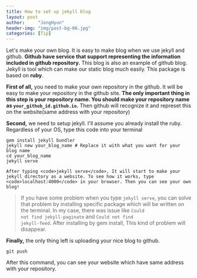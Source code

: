 ```yaml
---
title: How to set up jekyll blog
layout: post
author:     "JongHyun"
header-img: "img/post-bg-06.jpg"
categories: [Tip]
---
```

<p>
	Let's make your own blog. It is easy to make blog when we use jekyll and github. <b>Github have service that support representing the information included in github repository.</b> This blog is also an example of github blog. Jekyll is tool which can make our static blog much easily. This package is based on <b>ruby</b>.
</p>
<p>
	<b>First of all,</b> you need to make your own repository in the github. It will be easy to make your repository in the github site. <b>The only important thing in this step is your repository name. You should make your repository name as <code>your_github_id.github.io</code>.</b> Then github will recognize it and represet this on the website(same address with your repository)
</p>
<p>
	<b>Second,</b> we need to setup jekyll. I'll assume you already install the ruby. Regardless of your OS, type this code into your terminal
<pre class="language-ruby line-numbers"><code>gem install jekyll bundler
jekyll new your_blog_name # Replace it with what you want for your blog name
cd your_blog_name 
jekyll serve	</code></pre>

	After typing <code>jekyll serve</code>, It will start to make your jekyll directory as a website. To see how it works, type <code>localhost:4000</code> in your browser. Then you can see your own blog!
</p>

> If you have some problem when you type <code>jekyll serve</code>, you can solve that problem by installing specific package which will be written on the terminal. 
> In my case, there was issue like <code>Could not find jekyll-paginate</code> and <code>Could not find jekyll-feed</code>. After installing by gem install, This kind of problem will disappear. 

<p>
	<b>Finally,</b> the only thing left is uploading your nice blog to github. 
	<pre class="language-git line-numbers"><code>git push	</code></pre>
	After this command, you can see your website which have same address with your repository. 
</p>